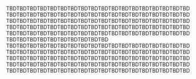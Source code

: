 TBDTBDTBDTBDTBDTBDTBDTBDTBDTBDTBDTBDTBDTBDTBDTBDTBDTBDTBDTBDTBDTBDTBDTBDTBDTBDTBDTBDTBDTBDTBDTBDTBDTBDTBDTBDTBDTBDTBDTBDTBDTBDTBDTBDTBDTBDTBDTBDTBDTBDTBDTBDTBDTBDTBDTBDTBDTBDTBDTBDTBDTBDTBDTBDTBDTBDTBDTBDTBDTBDTBDTBDTBDTBDTBDTBDTBDTBDTBDTBDTBDTBDTBDTBDTBDTBDTBDTBDTBDTBDTBDTBDTBDTBDTBDTBDTBDTBDTBDTBD
TBDTBDTBDTBDTBDTBDTBDTBDTBDTBDTBDTBDTBDTBDTBDTBDTBDTBDTBDTBDTBDTBDTBDTBDTBDTBDTBDTBDTBDTBDTBDTBDTBDTBDTBDTBDTBDTBDTBDTBDTBDTBDTBDTBDTBDTBDTBDTBDTBDTBDTBDTBDTBDTBDTBDTBDTBDTBDTBDTBDTBDTBDTBDTBDTBDTBDTBDTBDTBDTBDTBDTBDTBDTBDTBDTBDTBDTBDTBDTBDTBDTBDTBDTBDTBDTBDTBDTBDTBDTBD
